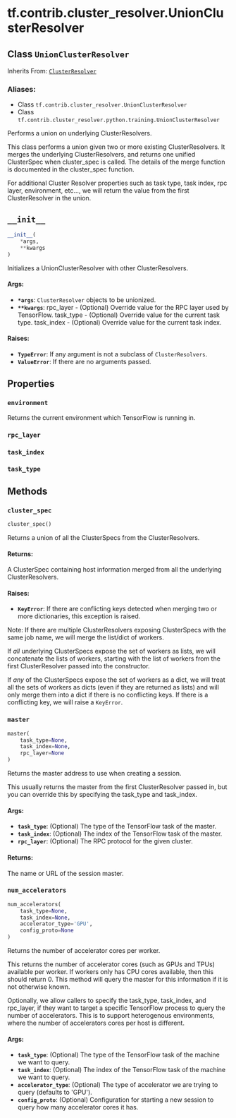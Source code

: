 <div itemscope itemtype="http://developers.google.com/ReferenceObject">
<meta itemprop="name" content="tf.contrib.cluster_resolver.UnionClusterResolver" />
<meta itemprop="path" content="Stable" />
<meta itemprop="property" content="environment"/>
<meta itemprop="property" content="rpc_layer"/>
<meta itemprop="property" content="task_index"/>
<meta itemprop="property" content="task_type"/>
<meta itemprop="property" content="__init__"/>
<meta itemprop="property" content="cluster_spec"/>
<meta itemprop="property" content="master"/>
<meta itemprop="property" content="num_accelerators"/>
</div>

# tf.contrib.cluster_resolver.UnionClusterResolver

## Class `UnionClusterResolver`

Inherits From: [`ClusterResolver`](../../../tf/contrib/cluster_resolver/ClusterResolver.md)

### Aliases:

* Class `tf.contrib.cluster_resolver.UnionClusterResolver`
* Class `tf.contrib.cluster_resolver.python.training.UnionClusterResolver`

Performs a union on underlying ClusterResolvers.

This class performs a union given two or more existing ClusterResolvers. It
merges the underlying ClusterResolvers, and returns one unified ClusterSpec
when cluster_spec is called. The details of the merge function is
documented in the cluster_spec function.

For additional Cluster Resolver properties such as task type, task index,
rpc layer, environment, etc..., we will return the value from the first
ClusterResolver in the union.

<h2 id="__init__"><code>__init__</code></h2>

``` python
__init__(
    *args,
    **kwargs
)
```

Initializes a UnionClusterResolver with other ClusterResolvers.

#### Args:

* <b>`*args`</b>: `ClusterResolver` objects to be unionized.
* <b>`**kwargs`</b>:     rpc_layer - (Optional) Override value for the RPC layer used by
      TensorFlow.
    task_type - (Optional) Override value for the current task type.
    task_index - (Optional) Override value for the current task index.


#### Raises:

* <b>`TypeError`</b>: If any argument is not a subclass of `ClusterResolvers`.
* <b>`ValueError`</b>: If there are no arguments passed.



## Properties

<h3 id="environment"><code>environment</code></h3>

Returns the current environment which TensorFlow is running in.

<h3 id="rpc_layer"><code>rpc_layer</code></h3>



<h3 id="task_index"><code>task_index</code></h3>



<h3 id="task_type"><code>task_type</code></h3>





## Methods

<h3 id="cluster_spec"><code>cluster_spec</code></h3>

``` python
cluster_spec()
```

Returns a union of all the ClusterSpecs from the ClusterResolvers.

#### Returns:

A ClusterSpec containing host information merged from all the underlying
ClusterResolvers.


#### Raises:

* <b>`KeyError`</b>: If there are conflicting keys detected when merging two or
  more dictionaries, this exception is raised.

Note: If there are multiple ClusterResolvers exposing ClusterSpecs with the
same job name, we will merge the list/dict of workers.

If *all* underlying ClusterSpecs expose the set of workers as lists, we will
concatenate the lists of workers, starting with the list of workers from
the first ClusterResolver passed into the constructor.

If *any* of the ClusterSpecs expose the set of workers as a dict, we will
treat all the sets of workers as dicts (even if they are returned as lists)
and will only merge them into a dict if there is no conflicting keys. If
there is a conflicting key, we will raise a `KeyError`.

<h3 id="master"><code>master</code></h3>

``` python
master(
    task_type=None,
    task_index=None,
    rpc_layer=None
)
```

Returns the master address to use when creating a session.

This usually returns the master from the first ClusterResolver passed in,
but you can override this by specifying the task_type and task_index.

#### Args:

* <b>`task_type`</b>: (Optional) The type of the TensorFlow task of the master.
* <b>`task_index`</b>: (Optional) The index of the TensorFlow task of the master.
* <b>`rpc_layer`</b>: (Optional) The RPC protocol for the given cluster.


#### Returns:

The name or URL of the session master.

<h3 id="num_accelerators"><code>num_accelerators</code></h3>

``` python
num_accelerators(
    task_type=None,
    task_index=None,
    accelerator_type='GPU',
    config_proto=None
)
```

Returns the number of accelerator cores per worker.

This returns the number of accelerator cores (such as GPUs and TPUs)
available per worker. If workers only has CPU cores available, then this
should return 0. This method will query the master for this information
if it is not otherwise known.

Optionally, we allow callers to specify the task_type, task_index, and
rpc_layer, if they want to target a specific TensorFlow process to query
the number of accelerators. This is to support heterogenous environments,
where the number of accelerators cores per host is different.

#### Args:

* <b>`task_type`</b>: (Optional) The type of the TensorFlow task of the machine we
    want to query.
* <b>`task_index`</b>: (Optional) The index of the TensorFlow task of the machine we
    want to query.
* <b>`accelerator_type`</b>: (Optional) The type of accelerator we are trying to
    query (defaults to 'GPU').
* <b>`config_proto`</b>: (Optional) Configuration for starting a new session to
    query how many accelerator cores it has.



